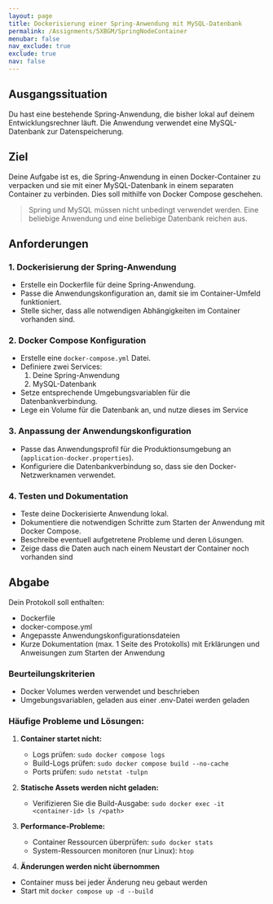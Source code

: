 ```yaml
---
layout: page
title: Dockerisierung einer Spring-Anwendung mit MySQL-Datenbank
permalink: /Assignments/5XBGM/SpringNodeContainer
menubar: false
nav_exclude: true
exclude: true
nav: false
---
```


## Ausgangssituation
Du hast eine bestehende Spring-Anwendung, die bisher lokal auf deinem Entwicklungsrechner läuft. Die Anwendung verwendet eine MySQL-Datenbank zur Datenspeicherung.

## Ziel
Deine Aufgabe ist es, die Spring-Anwendung in einen Docker-Container zu verpacken und sie mit einer MySQL-Datenbank in einem separaten Container zu verbinden. Dies soll mithilfe von Docker Compose geschehen.

> Spring und MySQL müssen nicht unbedingt verwendet werden. Eine beliebige Anwendung und eine beliebige Datenbank reichen aus.

## Anforderungen

### 1. Dockerisierung der Spring-Anwendung
- Erstelle ein Dockerfile für deine Spring-Anwendung.
- Passe die Anwendungskonfiguration an, damit sie im Container-Umfeld funktioniert.
- Stelle sicher, dass alle notwendigen Abhängigkeiten im Container vorhanden sind.

### 2. Docker Compose Konfiguration
- Erstelle eine `docker-compose.yml` Datei.
- Definiere zwei Services:
  1. Deine Spring-Anwendung
  2. MySQL-Datenbank
- Setze entsprechende Umgebungsvariablen für die Datenbankverbindung.
- Lege ein Volume für die Datenbank an, und nutze dieses im Service

### 3. Anpassung der Anwendungskonfiguration
- Passe das Anwendungsprofil für die Produktionsumgebung an (`application-docker.properties`).
- Konfiguriere die Datenbankverbindung so, dass sie den Docker-Netzwerknamen verwendet.


### 4. Testen und Dokumentation
- Teste deine Dockerisierte Anwendung lokal.
- Dokumentiere die notwendigen Schritte zum Starten der Anwendung mit Docker Compose.
- Beschreibe eventuell aufgetretene Probleme und deren Lösungen.
- Zeige dass die Daten auch nach einem Neustart der Container noch vorhanden sind

## Abgabe

Dein Protokoll soll enthalten:

- Dockerfile
- docker-compose.yml
- Angepasste Anwendungskonfigurationsdateien
- Kurze Dokumentation (max. 1 Seite des Protokolls) mit Erklärungen und Anweisungen zum Starten der Anwendung

### Beurteilungskriterien

- Docker Volumes werden verwendet und beschrieben
- Umgebungsvariablen, geladen aus einer .env-Datei werden geladen


### Häufige Probleme und Lösungen:

1. **Container startet nicht:**
   - Logs prüfen: `sudo docker compose logs`
   - Build-Logs prüfen: `sudo docker compose build --no-cache`
   - Ports prüfen: `sudo netstat -tulpn`

2. **Statische Assets werden nicht geladen:**
   - Verifizieren Sie die Build-Ausgabe: `sudo docker exec -it <container-id> ls /<path>`

3. **Performance-Probleme:**
   - Container Ressourcen überprüfen: `sudo docker stats`
   - System-Ressourcen monitoren (nur Linux): `htop`
4. **Änderungen werden nicht übernommen**
  - Container muss bei jeder Änderung neu gebaut werden
  - Start mit `docker compose up -d --build`
